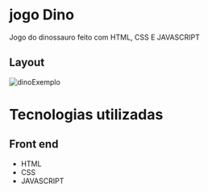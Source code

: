 # jogo Dino
Jogo do dinossauro feito com HTML, CSS E JAVASCRIPT

## Layout
![dinoExemplo](https://user-images.githubusercontent.com/70097577/135953943-5f688f9d-0ca5-4e19-ab9e-55978227a1c9.png)

# Tecnologias utilizadas
## Front end
- HTML
- CSS 
- JAVASCRIPT


